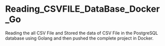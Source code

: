 # Reading_CSVFILE_DataBase_Docker_Go
Reading the all CSV File and Stored the data of CSV File in the PostgreSQL database using Golang and then pushed the complete project in Docker. 

